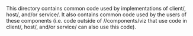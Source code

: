 This directory contains common code used by implementations of client/, host/,
and/or service/. It also contains common code used by the users of these
components (i.e. code outside of //components/viz that use code in client/,
host/, and/or service/ can also use this code).
